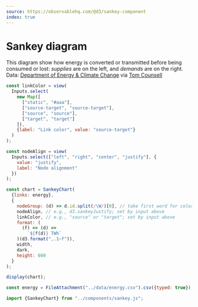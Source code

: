 ```yaml
---
source: https://observablehq.com/@d3/sankey-component
index: true
---
```


# Sankey diagram

This diagram show how energy is converted or transmitted before being consumed or lost: _supplies_ are on the left, and _demands_ are on the right. Data: [Department of Energy & Climate Change](http://www.decc.gov.uk/en/content/cms/tackling/2050/calculator_on/calculator_on.aspx) via [Tom Counsell](https://tamc.github.io/Sankey/)

```js
const linkColor = view(
  Inputs.select(
    new Map([
      ["static", "#aaa"],
      ["source-target", "source-target"],
      ["source", "source"],
      ["target", "target"]
    ]),
    {label: "Link color", value: "source-target"}
  )
);
```

```js
const nodeAlign = view(
  Inputs.select(["left", "right", "center", "justify"], {
    value: "justify",
    label: "Node alignment"
  })
);
```

```js echo
const chart = SankeyChart(
  {links: energy},
  {
    nodeGroup: (d) => d.id.split(/\W/)[0], // take first word for color
    nodeAlign, // e.g., d3.sankeyJustify; set by input above
    linkColor, // e.g., "source" or "target"; set by input above
    format: (
      (f) => (d) =>
        `${f(d)} TWh`
    )(d3.format(",.1~f")),
    width,
    dark,
    height: 600
  }
);

display(chart);
```

```js echo
const energy = FileAttachment("../data/energy.csv").csv({typed: true});
```

```js echo
import {SankeyChart} from "../components/sankey.js";
```

